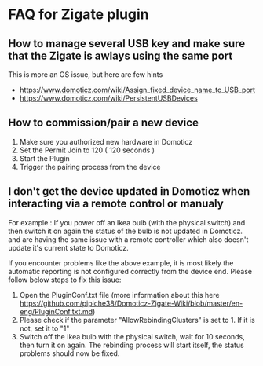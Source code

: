 # FAQ for Zigate plugin

## How to manage several USB key and make sure that the Zigate is awlays using the same port
This is more an OS issue, but here are few hints
* https://www.domoticz.com/wiki/Assign_fixed_device_name_to_USB_port
* https://www.domoticz.com/wiki/PersistentUSBDevices

## How to commission/pair a new device
1. Make sure you authorized new hardware in Domoticz
1. Set the Permit Join to 120 ( 120 seconds )
1. Start the Plugin
1. Trigger the pairing process from the device

## I don't get the device updated in Domoticz when interacting via a remote control or manualy

For example : If you power off an Ikea bulb (with the physical switch) and then switch it on again the status of the bulb is not updated in Domoticz. and are having the same issue with a remote controller which also doesn't update it's current state to Domoticz.

If you encounter problems like the above example, it is most likely the automatic reporting is not configured correctly from the device end. Please follow below steps to fix this issue:

1. Open the PluginConf.txt file (more information about this here https://github.com/pipiche38/Domoticz-Zigate-Wiki/blob/master/en-eng/PluginConf.txt.md)
1. Please check if the parameter "AllowRebindingClusters" is set to 1.
    If it is not, set it to "1"
1. Switch off the Ikea bulb with the physical switch, wait for 10 seconds, then turn it on again.
The rebinding process will start itself, the status problems should now be fixed.
